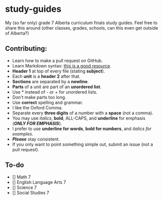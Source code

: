 # study-guides

My (so far only) grade 7 Alberta curriculum finals study guides. Feel free to share this around (other classes, grades, schools, can this even get outside of Alberta?)

## Contributing:

* Learn how to make a pull request on GitHub.
* Learn Markdown syntax: [this is a good resource](https://learnxinyminutes.com/docs/markdown/).
* __Header 1__ at top of every file (stating __subject__).
* Each __unit__ is a __header 2__ after that.
* __Sections__ are separated by a __newline__.
* __Parts__ of a unit are part of an __unordered list__.
* Use * instead of - or + for unordered lists.
* Don't make parts too long.
* Use __correct__ spelling and grammar.
* I like the Oxford Comma.
* Separate every __three digits__ of a number with a __space__ (not a comma).
* You may use *italics*, **bold**, ALL-CAPS, and __underline__ for emphasis (***ONLY FOR EMPHASIS***).
* I prefer to use __underline for words__, **bold for numbers**, and *italics for examples*.
* __***Please***__ stay consistent.
* If you only want to point something simple out, submit an issue (not a pull request).

## To-do

* [] Math 7
* [] English Language Arts 7
* [] Science 7
* [] Social Studies 7
